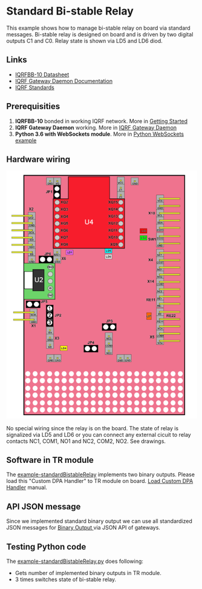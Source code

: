 # Standard Bi-stable Relay

This example shows how to manage bi-stable relay on board via standard messages. Bi-stable relay is designed on board and is driven by two digital outputs C1 and C0. Relay state is shown via LD5 and LD6 diod.

## Links

* [IQRFBB-10 Datasheet](../../IQRFBB10-Datasheet.md)
* [IQRF Gateway Daemon Documentation](https://docs.iqrfsdk.org/iqrf-gateway-daemon/index.html)
* [IQRF Standards](https://www.iqrfalliance.org/techDocs/)

## Prerequisities

1. **IQRFBB-10** bonded in working IQRF network. More in [Getting Started](../../README.md)
2. **IQRF Gateway Daemon** working. More in [IQRF Gateway Daemon](../../IqrfGatewayDaemon.md)
3. **Python 3.6 with WebSockets module**. More in [Python WebSockets example](../../IqrfGatewayDaemon.md#python-websocket-example)

## Hardware wiring

![](../../files/datasheet/layout.png)

No special wiring since the relay is on the board. The state of relay is signalized via LD5 and LD6 or you can connect any external cicuit to relay contacts NC1, COM1, NO1 and NC2, COM2, NO2. See drawings.   

## Software in TR module

The [example-standardBistableRelay](example-standardBistableRelay) implements two binary outputs.
Please load this "Custom DPA Handler" to TR module on board. [Load Custom DPA Handler](../../SetupIqrfNetwork.md#load-custom-dpa-handler) manual.

## API JSON message

Since we implemented standard binary output we can use all standardized JSON messages for [Binary Output ](https://docs.iqrfsdk.org/iqrf-gateway-daemon/api.html#binaryoutput) via JSON API of gateways.

## Testing Python code

The [example-standardBistableRelay.py](example-standardBistableRelay.py) does following:

- Gets number of implemented binary outputs in TR module.
- 3 times switches state of bi-stable relay.
